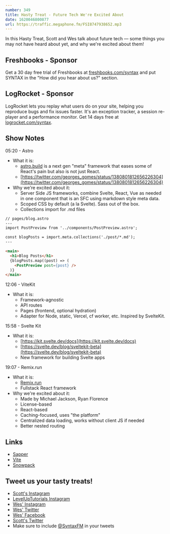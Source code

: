 ```yaml
---
number: 349
title: Hasty Treat - Future Tech We're Excited About
date: 1620046800877
url: https://traffic.megaphone.fm/FSI8747938652.mp3
---
```


In this Hasty Treat, Scott and Wes talk about future tech — some things you may not have heard about yet, and why we're excited about them!

## Freshbooks - Sponsor
Get a 30 day free trial of Freshbooks at [freshbooks.com/syntax](https://freshbooks.com/syntax) and put SYNTAX in the "How did you hear about us?" section.

## LogRocket - Sponsor
LogRocket lets you replay what users do on your site, helping you reproduce bugs and fix issues faster. It's an exception tracker, a session re-player and a performance monitor. Get 14 days free at [logrocket.com/syntax](https://logrocket.com/syntax).

## Show Notes
05:20 - Astro
* What it is:
  * [astro.build](http://astro.build) is a next gen "meta" framework that eases some of React's pain but also is not just React.
  * [https://twitter.com/georges_gomes/status/1380801812656226304](https://twitter.com/georges_gomes/status/1380801812656226304)
* Why we're excited about it:
  * Server Side JS frameworks, combine Svelte, React, Vue as needed in one component that is an SFC using markdown style meta data.
  * Scoped CSS by default (a la Svelte). Sass out of the box.
  * Collections import for .md files

```html
// pages/blog.astro
---
import PostPreview from '../components/PostPreview.astro';

const blogPosts = import.meta.collections('./post/*.md');
---

<main>
  <h1>Blog Posts</h1>
  {blogPosts.map((post) => (
    <PostPreview post={post} />
  )}
</main>
```

12:06 - ViteKit
* What it is:
  * Framework-agnostic
  * API routes
  * Pages (frontend, optional hydration)
  * Adapter for Node, static, Vercel, cf worker, etc. Inspired by SvelteKit.

15:58 - Svelte Kit
* What it is:
  * [https://kit.svelte.dev/docs](https://kit.svelte.dev/docs)
  * [https://svelte.dev/blog/sveltekit-beta](https://svelte.dev/blog/sveltekit-beta)
  * New framework for building Svelte apps

19:07 - Remix.run
* What it is:
  * [Remix.run](https://remix.run/)
  * Fullstack React framework
* Why we're excited about it:
  * Made by Michael Jackson, Ryan Florence
  * License-based
  * React-based
  * Caching-focused, uses "the platform"
  * Centralized data loading, works without client JS if needed
  * Better nested routing

## Links
* [Sapper](https://sapper.svelte.dev/)
* [Vite](https://vitejs.dev/)
* [Snowpack](https://www.snowpack.dev/)

## Tweet us your tasty treats!
* [Scott's Instagram](https://www.instagram.com/stolinski/)
* [LevelUpTutorials Instagram](https://www.instagram.com/LevelUpTutorials/)
* [Wes' Instagram](https://www.instagram.com/wesbos/)
* [Wes' Twitter](https://twitter.com/wesbos)
* [Wes' Facebook](https://www.facebook.com/wesbos.developer)
* [Scott's Twitter](https://twitter.com/stolinski)
* Make sure to include [@SyntaxFM](https://twitter.com/SyntaxFM) in your tweets